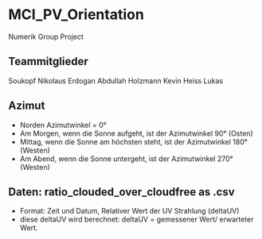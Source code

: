 # MCI_PV_Orientation
Numerik Group Project

## Teammitglieder
Soukopf Nikolaus
Erdogan Abdullah
Holzmann Kevin
Heiss Lukas

## Azimut
- Norden Azimutwinkel = 0°
- Am Morgen, wenn die Sonne aufgeht, ist der Azimutwinkel 90° (Osten)
- Mittag, wenn die Sonne am höchsten steht, ist der Azimutwinkel 180° (Westen)
- Am Abend, wenn die Sonne untergeht, ist der Azimutwinkel 270° (Westen)

## Daten: ratio_clouded_over_cloudfree as .csv
- Format: Zeit und Datum, Relativer Wert der UV Strahlung (deltaUV)
- diese deltaUV wird berechnet: deltaUV = gemessener Wert/ erwarteter Wert.
